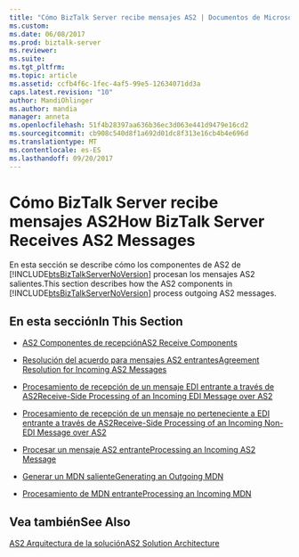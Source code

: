 ```yaml
---
title: "Cómo BizTalk Server recibe mensajes AS2 | Documentos de Microsoft"
ms.custom: 
ms.date: 06/08/2017
ms.prod: biztalk-server
ms.reviewer: 
ms.suite: 
ms.tgt_pltfrm: 
ms.topic: article
ms.assetid: ccfb4f6c-1fec-4af5-99e5-12634071dd3a
caps.latest.revision: "10"
author: MandiOhlinger
ms.author: mandia
manager: anneta
ms.openlocfilehash: 51f4b28397aa636b36ec3d063e441d9479e16cd2
ms.sourcegitcommit: cb908c540d8f1a692d01dc8f313e16cb4b4e696d
ms.translationtype: MT
ms.contentlocale: es-ES
ms.lasthandoff: 09/20/2017
---
```

# <a name="how-biztalk-server-receives-as2-messages"></a><span data-ttu-id="ca207-102">Cómo BizTalk Server recibe mensajes AS2</span><span class="sxs-lookup"><span data-stu-id="ca207-102">How BizTalk Server Receives AS2 Messages</span></span>
<span data-ttu-id="ca207-103">En esta sección se describe cómo los componentes de AS2 de [!INCLUDE[btsBizTalkServerNoVersion](../includes/btsbiztalkservernoversion-md.md)] procesan los mensajes AS2 salientes.</span><span class="sxs-lookup"><span data-stu-id="ca207-103">This section describes how the AS2 components in [!INCLUDE[btsBizTalkServerNoVersion](../includes/btsbiztalkservernoversion-md.md)] process outgoing AS2 messages.</span></span>  
  
## <a name="in-this-section"></a><span data-ttu-id="ca207-104">En esta sección</span><span class="sxs-lookup"><span data-stu-id="ca207-104">In This Section</span></span>  
  
-   [<span data-ttu-id="ca207-105">AS2 Componentes de recepción</span><span class="sxs-lookup"><span data-stu-id="ca207-105">AS2 Receive Components</span></span>](../core/as2-receive-components.md)  
  
-   [<span data-ttu-id="ca207-106">Resolución del acuerdo para mensajes AS2 entrantes</span><span class="sxs-lookup"><span data-stu-id="ca207-106">Agreement Resolution for Incoming AS2 Messages</span></span>](../core/agreement-resolution-for-incoming-as2-messages.md)  
  
-   [<span data-ttu-id="ca207-107">Procesamiento de recepción de un mensaje EDI entrante a través de AS2</span><span class="sxs-lookup"><span data-stu-id="ca207-107">Receive-Side Processing of an Incoming EDI Message over AS2</span></span>](../core/receive-side-processing-of-an-incoming-edi-message-over-as2.md)  
  
-   [<span data-ttu-id="ca207-108">Procesamiento de recepción de un mensaje no perteneciente a EDI entrante a través de AS2</span><span class="sxs-lookup"><span data-stu-id="ca207-108">Receive-Side Processing of an Incoming Non-EDI Message over AS2</span></span>](../core/receive-side-processing-of-an-incoming-non-edi-message-over-as2.md)  
  
-   [<span data-ttu-id="ca207-109">Procesar un mensaje AS2 entrante</span><span class="sxs-lookup"><span data-stu-id="ca207-109">Processing an Incoming AS2 Message</span></span>](../core/processing-an-incoming-as2-message.md)  
  
-   [<span data-ttu-id="ca207-110">Generar un MDN saliente</span><span class="sxs-lookup"><span data-stu-id="ca207-110">Generating an Outgoing MDN</span></span>](../core/generating-an-outgoing-mdn.md)  
  
-   [<span data-ttu-id="ca207-111">Procesamiento de MDN entrante</span><span class="sxs-lookup"><span data-stu-id="ca207-111">Processing an Incoming MDN</span></span>](../core/processing-an-incoming-mdn.md)  
  
## <a name="see-also"></a><span data-ttu-id="ca207-112">Vea también</span><span class="sxs-lookup"><span data-stu-id="ca207-112">See Also</span></span>  
 [<span data-ttu-id="ca207-113">AS2 Arquitectura de la solución</span><span class="sxs-lookup"><span data-stu-id="ca207-113">AS2 Solution Architecture</span></span>](../core/as2-solution-architecture.md)